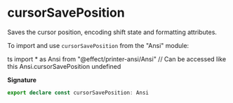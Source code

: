 # cursorSavePosition

Saves the cursor position, encoding shift state and formatting attributes.

To import and use `cursorSavePosition` from the "Ansi" module:

ts
import \* as Ansi from "@effect/printer-ansi/Ansi"
// Can be accessed like this
Ansi.cursorSavePosition
undefined

**Signature**

```ts
export declare const cursorSavePosition: Ansi
```
